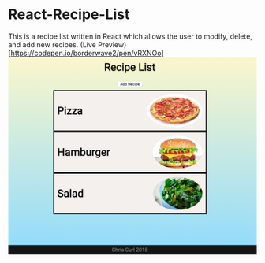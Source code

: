 # React-Recipe-List
This is a recipe list written in React which allows the user to modify, delete, and add new recipes.
(Live Preview)[https://codepen.io/borderwave2/pen/vRXNOo]
![preview](capture.png)
